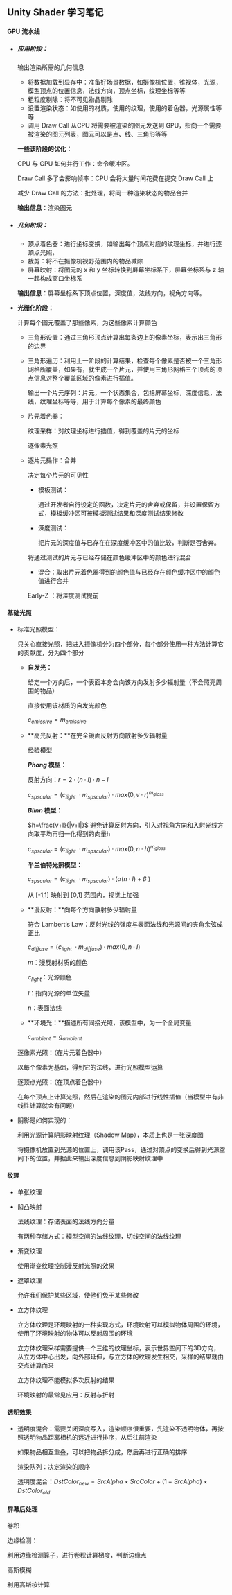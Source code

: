 ## Unity Shader 学习笔记

#### GPU 流水线

- ##### 应用阶段：

  输出渲染所需的几何信息

  - 将数据加载到显存中：准备好场景数据，如摄像机位置，锥视体，光源，模型顶点的位置信息，法线方向，顶点坐标，纹理坐标等等
  - 粗粒度剔除：将不可见物品剔除
  - 设置渲染状态：如使用的材质，使用的纹理，使用的着色器，光源属性等等
  - 调用 Draw Call 从CPU 将需要被渲染的图元发送到 GPU，指向一个需要被渲染的图元列表，图元可以是点、线、三角形等等

  **一些该阶段的优化：**

  CPU 与 GPU 如何并行工作：命令缓冲区。

  Draw Call 多了会影响帧率：CPU 会将大量时间花费在提交 Draw Call 上

  减少 Draw Call 的方法：批处理，将同一种渲染状态的物品合并

  **输出信息**：渲染图元

- ##### 几何阶段：

  - 顶点着色器：进行坐标变换，如输出每个顶点对应的纹理坐标，并进行逐顶点光照，
  - 裁剪：将不在摄像机视野范围内的物品减除
  - 屏幕映射：将图元的 x 和 y 坐标转换到屏幕坐标系下，屏幕坐标系与 z 轴一起构成窗口坐标系

  **输出信息**：屏幕坐标系下顶点位置，深度值，法线方向，视角方向等。

- **光栅化阶段：**

  计算每个图元覆盖了那些像素，为这些像素计算颜色

  - 三角形设置：通过三角形顶点计算出每条边上的像素坐标，表示出三角形的边界

  - 三角形遍历：利用上一阶段的计算结果，检查每个像素是否被一个三角形网格所覆盖，如果有，就生成一个片元，并使用三角形网格三个顶点的顶点信息对整个覆盖区域的像素进行插值。

    输出一个片元序列：片元，一个状态集合，包括屏幕坐标，深度信息，法线，纹理坐标等等，用于计算每个像素的最终颜色

  - 片元着色器：

    纹理采样：对纹理坐标进行插值，得到覆盖的片元的坐标

    逐像素光照

  - 逐片元操作：合并

    决定每个片元的可见性

    - 模板测试：

      通过开发者自行设定的函数，决定片元的舍弃或保留，并设置保留方式，模板缓冲区可被模板测试结果和深度测试结果修改

    - 深度测试：

      把片元的深度值与已存在在深度缓冲区中的值比较，判断是否舍弃。

    将通过测试的片元与已经存储在颜色缓冲区中的颜色进行混合

    - 混合：取出片元着色器得到的颜色值与已经存在颜色缓冲区中的颜色值进行合并

    Early-Z ：将深度测试提前 


#### 基础光照

- 标准光照模型：

  只关心直接光照，把进入摄像机分为四个部分，每个部分使用一种方法计算它的贡献度，分为四个部分

  - **自发光：**

    给定一个方向后，一个表面本身会向该方向发射多少辐射量（不会照亮周围的物品）

    直接使用该材质的自发光颜色

    $c_{emissive}=m_{emissive}$

  - **高光反射：**在完全镜面反射方向散射多少辐射量

    经验模型

    **$Phong$ 模型：**

    反射方向：$r=2·(n·I)·n-I$

    $c_{spscular}=(c_{light}\ ·m_{spscular})·max(0,v·r)^{m_{gloss}}$

    **$Blinn$ 模型：**

    $h=\frac{v+I}{|v+I|}$    避免计算反射方向，引入对视角方向和入射光线方向取平均再归一化得到的向量h

    $c_{spscular}=(c_{light}\ ·m_{spscular})·max(0,n·h)^{m_{gloss}}$

    **半兰伯特光照模型：**

    $c_{spscular}=(c_{light}\ ·m_{spscular})·(\alpha(n·I)+\beta\ )$

    从 [-1,1] 映射到 [0,1]  范围内，视觉上加强

  - **漫反射：**向每个方向散射多少辐射量 

    符合 Lambert‘s Law：反射光线的强度与表面法线和光源间的夹角余弦成正比

    $c_{diffuse}=(c_{light}\ ·m_{diffuse})·max(0,n·I)$

    $m$：漫反射材质的颜色

    $c_{light}$：光源颜色

    $I$：指向光源的单位矢量

    $n$：表面法线

  - **环境光：**描述所有间接光照，该模型中，为一个全局变量

    $c_{ambient}=g_{ambient}$

  逐像素光照：（在片元着色器中）

  以每个像素为基础，得到它的法线，进行光照模型运算

  逐顶点光照：（在顶点着色器中）

  在每个顶点上计算光照，然后在渲染的图元内部进行线性插值（当模型中有非线性计算就会有问题）

- 阴影是如何实现的：

  利用光源计算阴影映射纹理（Shadow Map），本质上也是一张深度图

  将摄像机放置到光源的位置上，调用该Pass，通过对顶点的变换后得到光源空间下的位置，并据此来输出深度信息到阴影映射纹理中

#### 纹理

- 单张纹理

- 凹凸映射

  法线纹理：存储表面的法线方向分量

  有两种存储方式：模型空间的法线纹理，切线空间的法线纹理

- 渐变纹理

  使用渐变纹理控制漫反射光照的效果

- 遮罩纹理

  允许我们保护某些区域，使他们免于某些修改

- 立方体纹理

  立方体纹理是环境映射的一种实现方式，环境映射可以模拟物体周围的环境，使用了环境映射的物体可以反射周围的环境

  立方体纹理采样需要提供一个三维的纹理坐标，表示世界空间下的3D方向，从立方体中心出发，向外部延伸，与立方体的纹理发生相交，采样的结果就由交点计算而来

  立方体纹理不能模拟多次反射的结果

  环境映射的最常见应用：反射与折射

#### 透明效果

- 透明度混合：需要关闭深度写入，渲染顺序很重要，先渲染不透明物体，再按照透明物品距离相机的远近进行排序，从后往前渲染

  如果物品相互重叠，可以把物品拆分成，然后再进行正确的排序

  渲染队列：决定渲染的顺序

  透明度混合：$DstColor_{new}=SrcAlpha×SrcColor+(1-SrcAlpha)×DstColor_{old}$

#### 屏幕后处理

卷积

边缘检测：

利用边缘检测算子，进行卷积计算梯度，判断边缘点

高斯模糊

利用高斯核计算
